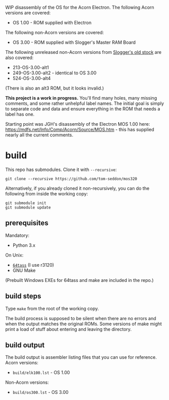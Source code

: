 WIP disassembly of the OS for the Acorn Electron. The following
Acorn versions are covered:

* OS 1.00 - ROM supplied with Electron

The following non-Acorn versions are covered:

* OS 3.00 - ROM supplied with Slogger's Master RAM Board

The following unreleased non-Acorn versions from
[Slogger's old stock](https://stardot.org.uk/forums/viewtopic.php?t=11795)
are also covered:

* 213-OS-3.00-alt1
* 249-OS-3.00-alt2 - identical to OS 3.00
* 524-OS-3.00-alt4

(There is also an alt3 ROM, but it looks invalid.)

**This project is a work in progress.** You'll find many holes, many
missing comments, and some rather unhelpful label names. The initial
goal is simply to separate code and data and ensure everything in the
ROM that needs a label has one.

Starting point was JGH's disassembly of the Electron MOS 1.00 here:
https://mdfs.net/Info/Comp/Acorn/Source/MOS.htm - this has supplied
nearly all the current comments.

# build

This repo has submodules. Clone it with `--recursive`:

    git clone --recursive https://github.com/tom-seddon/mos320
	
Alternatively, if you already cloned it non-recursively, you can do
the following from inside the working copy:

    git submodule init
	git submodule update

## prerequisites ##

Mandatory:

* Python 3.x

On Unix:

* [`64tass`](http://tass64.sourceforge.net/) (I use r3120)
* GNU Make

(Prebuilt Windows EXEs for 64tass and make are included in the repo.)

## build steps ##

Type `make` from the root of the working copy.

The build process is supposed to be silent when there are no errors
and when the output matches the original ROMs. Some versions of make
might print a load of stuff about entering and leaving the directory.

## build output

The build output is assembler listing files that you can use for
reference. Acorn versions:

- `build/elk100.lst` - OS 1.00

Non-Acorn versions:

- `build/os300.lst` - OS 3.00

